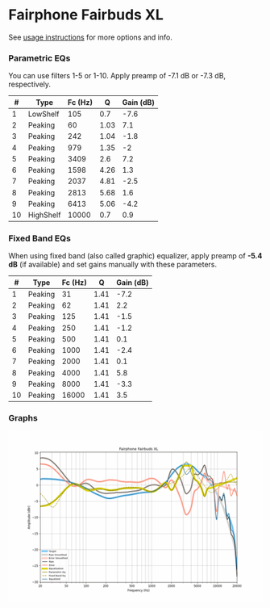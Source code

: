 # Fairphone Fairbuds XL
See [usage instructions](https://github.com/jaakkopasanen/AutoEq#usage) for more options and info.

### Parametric EQs
You can use filters 1-5 or 1-10. Apply preamp of -7.1 dB or -7.3 dB, respectively.

|   # | Type      |   Fc (Hz) |    Q |   Gain (dB) |
|-----|-----------|-----------|------|-------------|
|   1 | LowShelf  |       105 | 0.7  |        -7.6 |
|   2 | Peaking   |        60 | 1.03 |         7.1 |
|   3 | Peaking   |       242 | 1.04 |        -1.8 |
|   4 | Peaking   |       979 | 1.35 |        -2   |
|   5 | Peaking   |      3409 | 2.6  |         7.2 |
|   6 | Peaking   |      1598 | 4.26 |         1.3 |
|   7 | Peaking   |      2037 | 4.81 |        -2.5 |
|   8 | Peaking   |      2813 | 5.68 |         1.6 |
|   9 | Peaking   |      6413 | 5.06 |        -4.2 |
|  10 | HighShelf |     10000 | 0.7  |         0.9 |

### Fixed Band EQs
When using fixed band (also called graphic) equalizer, apply preamp of **-5.4 dB** (if available) and set gains manually with these parameters.

|   # | Type    |   Fc (Hz) |    Q |   Gain (dB) |
|-----|---------|-----------|------|-------------|
|   1 | Peaking |        31 | 1.41 |        -7.2 |
|   2 | Peaking |        62 | 1.41 |         2.2 |
|   3 | Peaking |       125 | 1.41 |        -1.5 |
|   4 | Peaking |       250 | 1.41 |        -1.2 |
|   5 | Peaking |       500 | 1.41 |         0.1 |
|   6 | Peaking |      1000 | 1.41 |        -2.4 |
|   7 | Peaking |      2000 | 1.41 |         0.1 |
|   8 | Peaking |      4000 | 1.41 |         5.8 |
|   9 | Peaking |      8000 | 1.41 |        -3.3 |
|  10 | Peaking |     16000 | 1.41 |         3.5 |

### Graphs
![](./Fairphone%20Fairbuds%20XL.png)
